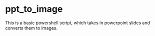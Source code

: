 # ppt_to_image

This is a basic powershell script, which takes in powerpoint slides and converts them to images.
